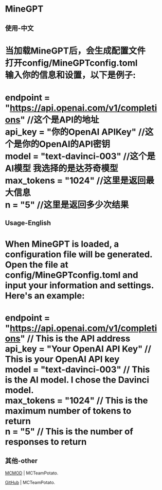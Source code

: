# MineGPT

## 使用-中文
当加载MineGPT后，会生成配置文件  
打开config/MineGPTconfig.toml  
输入你的信息和设置，以下是例子:  
=======================================  
endpoint = "https://api.openai.com/v1/completions"  //这个是API的地址  
api_key = "你的OpenAI APIKey"  //这个是你的OpenAI的API密钥  
model = "text-davinci-003" //这个是AI模型 我选择的是达芬奇模型  
max_tokens = "1024"  //这里是返回最大信息  
n = "5" //这里是返回多少次结果  
=======================================
## Usage-English
When MineGPT is loaded, a configuration file will be generated.   
Open the file at config/MineGPTconfig.toml and input your information and settings. 
Here's an example:  
=======================================  
endpoint = "https://api.openai.com/v1/completions"  // This is the API address  
api_key = "Your OpenAI API Key"  // This is your OpenAI API key  
model = "text-davinci-003" // This is the AI model. I chose the Davinci model.  
max_tokens = "1024"  // This is the maximum number of tokens to return  
n = "5" // This is the number of responses to return  
=======================================  



## 其他-other
[MCMOD](https://www.mcmod.cn/author/28061.html) | MCTeamPotato.

[GitHub](https://github.com/MCTeamPotato) | MCTeamPotato.